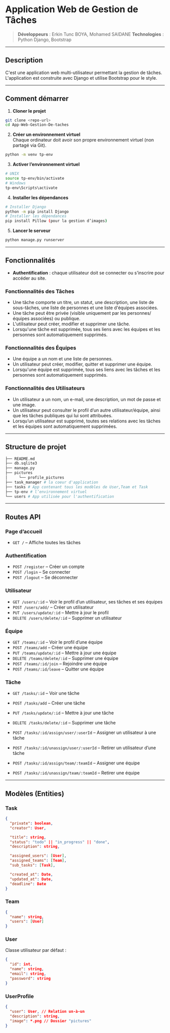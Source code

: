 # Application Web de Gestion de Tâches

> **Développeurs** : Erkin Tunc BOYA, Mohamed SAIDANE 
> **Technologies** : Python Django, Bootstrap

---

## Description

C'est une application web multi-utilisateur permettant la gestion de tâches.  
L'application est construite avec Django et utilise Bootstrap pour le style.

---

## Comment démarrer

1. **Cloner le projet**
```bash
git clone <repo-url>
cd App-Web-Gestion-De-taches
```

2. **Créer un environnement virtuel**  
Chaque ordinateur doit avoir son propre environnement virtuel (non partagé via Git).
```bash
python -m venv tp-env
```

3. **Activer l’environnement virtuel**
```bash
# UNIX
source tp-env/bin/activate
# Windows
tp-env\Scripts\activate
```

4. **Installer les dépendances**
```bash
# Installer Django
python -m pip install Django
# Installer les dépendances 
pip install Pillow (pour la gestion d’images)
```

5. **Lancer le serveur**
```bash
python manage.py runserver
```

---

## Fonctionnalités

- **Authentification** : chaque utilisateur doit se connecter ou s’inscrire pour accéder au site.

### Fonctionnalités des Tâches

- Une tâche comporte un titre, un statut, une description, une liste de sous-tâches, une liste de personnes et une liste d'équipes associées.
- Une tâche peut être privée (visible uniquement par les personnes/équipes associées) ou publique.
- L'utilisateur peut créer, modifier et supprimer une tâche.
- Lorsqu'une tâche est supprimée, tous ses liens avec les équipes et les personnes sont automatiquement supprimés.

### Fonctionnalités des Équipes

- Une équipe a un nom et une liste de personnes.
- Un utilisateur peut créer, modifier, quitter et supprimer une équipe.
- Lorsqu'une équipe est supprimée, tous ses liens avec les tâches et les personnes sont automatiquement supprimés.

### Fonctionnalités des Utilisateurs

- Un utilisateur a un nom, un e-mail, une description, un mot de passe et une image.
- Un utilisateur peut consulter le profil d’un autre utilisateur/équipe, ainsi que les tâches publiques qui lui sont attribuées.
- Lorsqu’un utilisateur est supprimé, toutes ses relations avec les tâches et les équipes sont automatiquement supprimées.

---

## Structure de projet

```bash
├── README.md
├── db.sqlite3
├── manage.py
├── pictures
│     └── profile_pictures
├── task_manager # la coeur d'application
├── tasks # App contenant tous les modèles de User,Team et Task
├── tp-env # l’environnement virtuel
└── users # App utilisée pour l'authentification
```

---

## Routes API

### Page d’accueil
- `GET /` – Affiche toutes les tâches

### Authentification
- `POST /register` – Créer un compte
- `POST /login` – Se connecter
- `POST /logout` – Se déconnecter

### Utilisateur
- `GET /users/:id` – Voir le profil d’un utilisateur, ses tâches et ses équipes
- `POST /users/add/` – Créer un utilisateur
- `PUT /users/update/:id` – Mettre à jour le profil
- `DELETE /users/delete/:id` – Supprimer un utilisateur

### Équipe
- `GET /teams/:id` – Voir le profil d’une équipe
- `POST /teams/add` – Créer une équipe
- `PUT /teams/update/:id` – Mettre à jour une équipe
- `DELETE /teams/delete/:id` – Supprimer une équipe
- `POST /teams/:id/join` – Rejoindre une équipe
- `POST /teams/:id/leave` – Quitter une équipe

### Tâche
- `GET /tasks/:id` – Voir une tâche
- `POST /tasks/add` – Créer une tâche
- `PUT /tasks/update/:id` – Mettre à jour une tâche
- `DELETE /tasks/delete/:id` – Supprimer une tâche

- `POST /tasks/:id/assign/user/:userId` – Assigner un utilisateur à une tâche
- `POST /tasks/:id/unassign/user/:userId` – Retirer un utilisateur d’une tâche

- `POST /tasks/:id/assign/team/:teamId` – Assigner une équipe
- `POST /tasks/:id/unassign/team/:teamId` – Retirer une équipe

---

## Modèles (Entities)

### Task
```json
{
  "private": boolean,
  "creator": User,

  "title": string,
  "status": "todo" || "in_progress" || "done",
  "description": string,

  "assigned_users": [User],
  "assigned_teams": [Team],
  "sub_tasks": [Task],

  "created_at": Date,
  "updated_at": Date, 
  "deadline": Date
}
```

### Team
```json
{
  "name": string,
  "users": [User]
}
```

### User
Classe utilisateur par défaut :
```json
{
  "id": int,
  "name": string,
  "email": string,
  "password": string
}
```

### UserProfile
```json
{
  "user": User, // Relation un-à-un
  "description": string,
  "image": *.png // Dossier "pictures"
}
```

